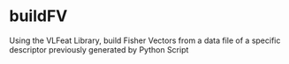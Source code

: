 # buildFV
Using the VLFeat Library, build Fisher Vectors from a data file of a specific descriptor previously generated by Python Script
